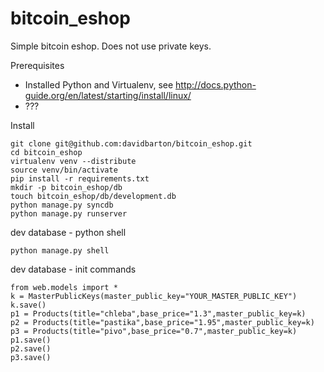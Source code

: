 bitcoin_eshop
=============

Simple bitcoin eshop. Does not use private keys.

Prerequisites
* Installed Python and Virtualenv, see http://docs.python-guide.org/en/latest/starting/install/linux/
* ???

Install

```
git clone git@github.com:davidbarton/bitcoin_eshop.git
cd bitcoin_eshop
virtualenv venv --distribute
source venv/bin/activate
pip install -r requirements.txt
mkdir -p bitcoin_eshop/db
touch bitcoin_eshop/db/development.db
python manage.py syncdb
python manage.py runserver
```

dev database - python shell
```
python manage.py shell
```
dev database - init commands
```
from web.models import *
k = MasterPublicKeys(master_public_key="YOUR_MASTER_PUBLIC_KEY")
k.save()
p1 = Products(title="chleba",base_price="1.3",master_public_key=k)
p2 = Products(title="pastika",base_price="1.95",master_public_key=k)
p3 = Products(title="pivo",base_price="0.7",master_public_key=k)
p1.save()
p2.save()
p3.save()
```
